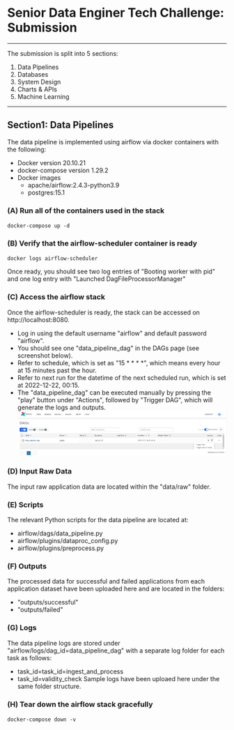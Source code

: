 # Senior Data Enginer Tech Challenge: Submission
---
The submission is split into 5 sections:
1. Data Pipelines
2. Databases 
3. System Design
4. Charts & APIs
5. Machine Learning

---

## Section1: Data Pipelines
The data pipeline is implemented using airflow via docker containers with the following:
- Docker version 20.10.21
- docker-compose version 1.29.2
- Docker images
    - apache/airflow:2.4.3-python3.9
    - postgres:15.1

### (A) Run all of the containers used in the stack
    docker-compose up -d

### (B) Verify that the airflow-scheduler container is ready
    docker logs airflow-scheduler 

Once ready, you should see two log entries of "Booting worker with pid" and one log entry with "Launched DagFileProcessorManager"

### (C) Access the airflow stack
Once the airflow-scheduler is ready, the stack can be accessed on http://localhost:8080.
- Log in using the default username "airflow" and default password "airflow". 
- You should see one "data_pipeline_dag" in the DAGs page (see screenshot below).
- Refer to schedule, which is set as "15 * * * *", which means every hour at 15 minutes past the hour.
- Refer to next run for the datetime of the next scheduled run, which is set at 2022-12-22, 00:15.
- The "data_pipeline_dag" can be executed manually by pressing the "play" button under "Actions", followed by "Trigger DAG", which will generate the logs and outputs.
![airflow screenshot](./images/airflow_screenshot.png)

### (D) Input Raw Data
The input raw application data are located within the "data/raw" folder.

### (E) Scripts
The relevant Python scripts for the data pipeline are located at:
- airflow/dags/data_pipeline.py
- airflow/plugins/dataproc_config.py
- airflow/plugins/preprocess.py

### (F) Outputs
The processed data for successful and failed applications from each application dataset have been uploaded here and are located in the folders:
- "outputs/successful"
- "outputs/failed"

### (G) Logs
The data pipeline logs are stored under "airflow/logs/dag_id=data_pipeline_dag" with a separate log folder for each task as follows:
- task_id=task_id=ingest_and_process
- task_id=validity_check
Sample logs have been uploaed here under the same folder structure.

### (H) Tear down the airflow stack gracefully
    docker-compose down -v